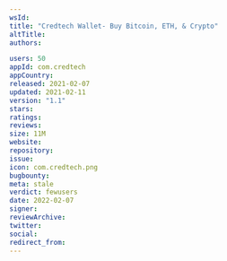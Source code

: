 ```yaml
---
wsId: 
title: "Credtech Wallet- Buy Bitcoin, ETH, & Crypto"
altTitle: 
authors:

users: 50
appId: com.credtech
appCountry: 
released: 2021-02-07
updated: 2021-02-11
version: "1.1"
stars: 
ratings: 
reviews: 
size: 11M
website: 
repository: 
issue: 
icon: com.credtech.png
bugbounty: 
meta: stale
verdict: fewusers
date: 2022-02-07
signer: 
reviewArchive:
twitter: 
social:
redirect_from:
---
```


